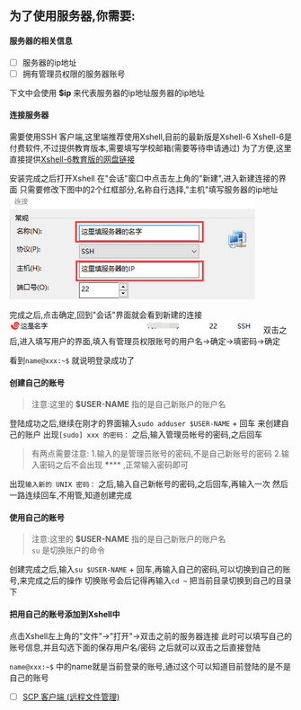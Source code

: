 ## 为了使用服务器,你需要:

#### 服务器的相关信息
- [ ] 服务器的ip地址
- [ ] 拥有管理员权限的服务器账号

下文中会使用 **$ip** 来代表服务器的ip地址服务器的ip地址


#### 连接服务器



需要使用SSH 客户端,这里端推荐使用Xshell,目前的最新版是Xshell-6
Xshell-6是付费软件,不过提供教育版本,需要填写学校邮箱(需要等待申请通过)
为了方便,这里直接提供[Xshell-6教育版的网盘链接](https://pan.baidu.com/s/1nMEnduPI4nASoBDh0PlF_w)

安装完成之后打开Xshell
在"会话"窗口中点击左上角的"新建",进入新建连接的界面
只需要修改下图中的2个红框部分,名称自行选择,"主机"填写服务器的ip地址
![create_session](../../img/page1/xshell-create_session.png)
<!-- ![xshell-create_session.png](https://i.loli.net/2018/09/07/5b9222b505fbe.png) -->
完成之后,点击确定,回到"会话"界面就会看到新建的连接
![session_list](../../img/page1/xshell-session_list.png)
双击之后,进入填写用户的界面,填入有管理员权限账号的用户名->确定->填密码->确定

看到`name@xxx:~$` 就说明登录成功了



#### 创建自己的账号

>注意:这里的 **$USER-NAME** 指的是自己新账户的账户名

登陆成功之后,继续在刚才的界面输入`sudo adduser $USER-NAME` + 回车
来创建自己的账户
出现`[sudo] xxx 的密码：` 之后,输入管理员帐号的密码,之后回车
>有两点需要注意:
>1.输入的是管理员账号的密码,不是自己新账号的密码
>2.输入密码之后不会出现 **\******  ,正常输入密码即可

出现```输入新的 UNIX 密码：``` 之后,输入自己新帐号的密码,之后回车,再输入一次
然后一路连续回车,不用管,知道创建完成

#### 使用自己的账号

>注意:这里的 **$USER-NAME** 指的是自己新账户的账户名  
 >  `su`  是切换账户的命令

创建完成之后,输入`su $USER-NAME` + 回车,再输入自己的密码,可以切换到自己的账号,来完成之后的操作
切换账号会后记得再输入`cd ~` 把当前目录切换到自己的目录下
#### 把用自己的账号添加到Xshell中
点击Xshell左上角的"文件"->"打开"->双击之前的服务器连接
此时可以填写自己的账号信息,并且勾选下面的保存用户名/密码
之后就可以双击之后直接登陆

 `name@xxx:~$` 中的name就是当前登录的账号,通过这个可以知道目前登陆的是不是自己的账号

- [ ] [SCP 客户端 (远程文件管理)](https://winscp.net/eng/download.php)
